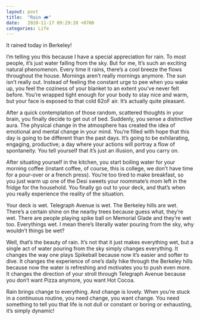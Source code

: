 ```yaml
---
layout: post
title:  "Rain 🌧️"
date:   2020-11-17 09:29:20 +0700
categories: Life
---
```

It rained today in Berkeley!

I’m telling you this because I have a special appreciation for rain. To most people, it’s just water falling from the sky.
But for me, It’s such an exciting natural phenomenon. Every time it rains, there’s a cool breeze the flows throughout the house. Mornings aren’t really mornings anymore. The sun isn’t really out. Instead of feeling the constant urge to pee when you wake up, you feel the coziness of your blanket to an extent you’ve never felt before. You’re wrapped tight enough for your body to stay nice and warm, but your face is exposed to that cold 62oF air. It’s actually quite pleasant. 

After a quick contemplation of those random, scattered thoughts in your brain, you finally decide to get out of bed. Suddenly, you sense a distinctive aura. The physical change in the atmosphere has created the idea of emotional and mental change in your mind. You’re filled with hope that this day is going to be different than the past days. It’s going to be exhilarating, engaging, productive; a day where your actions will portray a flow of spontaneity. You tell yourself that it’s just an illusion, and you carry on.

After situating yourself in the kitchen, you start boiling water for your morning coffee (instant coffee, of course, this is college, we don’t have time for a pour-over or a french press). You’re too tired to make breakfast, so you just warm up one of the Desi sweets your roommate’s mom left in the fridge for the household. You finally go out to your deck, and that’s when you really experience the reality of the situation. 

Your deck is wet. Telegraph Avenue is wet. The Berkeley hills are wet. There’s a certain shine on the nearby trees because guess what, they’re wet. There are people playing spike ball on Memorial Glade and they’re wet too. Everythings wet. I mean there’s literally water pouring from the sky, why wouldn’t things be wet?

Well, that’s the beauty of rain. It’s not that it just makes everything wet, but a single act of water pouring from the sky simply changes everything. It changes the way one plays Spikeball because now it’s easier and softer to dive. It changes the experience of one’s daily hike through the Berkeley hills because now the water is refreshing and motivates you to push even more. It changes the direction of your stroll through Telegraph Avenue because you don’t want Pizza anymore, you want Hot Cocoa. 

Rain brings change to everything. And change is lovely. When you’re stuck in a continuous routine, you need change, you want change. You need something to tell you that life is not dull or constant or boring or exhausting, it’s simply dynamic!
